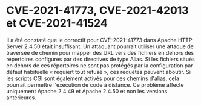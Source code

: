 # CVE-2021-41773, CVE-2021-42013 et CVE-2021-41524

Il a été constaté que le correctif pour CVE-2021-41773 dans Apache HTTP Server 2.4.50 était insuffisant. Un attaquant pourrait utiliser une attaque de traversée de chemin pour mapper des URL vers des fichiers en dehors des répertoires configurés par des directives de type Alias. Si les fichiers situés en dehors de ces répertoires ne sont pas protégés par la configuration par défaut habituelle « requiert tout refusé », ces requêtes peuvent aboutir. Si les scripts CGI sont également activés pour ces chemins d'alias, cela pourrait permettre l'exécution de code à distance. Ce problème affecte uniquement Apache 2.4.49 et Apache 2.4.50 et non les versions antérieures.